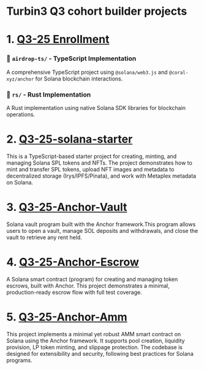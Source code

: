 # Turbin3 Q3 cohort builder projects 

# 1.  [ Q3-25 Enrollment](https://github.com/tenrikut/Q3_2025_Builders_Qualifier)
### 📁 `airdrop-ts/` - TypeScript Implementation

A comprehensive TypeScript project using `@solana/web3.js` and `@coral-xyz/anchor` for Solana blockchain interactions.

### 📁 `rs/` - Rust Implementation

A Rust implementation using native Solana SDK libraries for blockchain operations.
# 2. [Q3-25-solana-starter ](https://github.com/tenrikut/Q3-25-solana-starter)
This is a TypeScript-based starter project for creating, minting, and managing Solana SPL tokens and NFTs. The project demonstrates how to mint and transfer SPL tokens, upload NFT images and metadata to decentralized storage (Irys/IPFS/Pinata), and work with Metaplex metadata on Solana.

# 3. [ Q3-25-Anchor-Vault ](https://github.com/tenrikut/Q3-25-Anchor-Vault)
Solana vault program built with the Anchor framework.This program allows users to open a vault, manage SOL deposits and withdrawals, and close the vault to retrieve any rent held.

# 4. [Q3-25-Anchor-Escrow](https://github.com/tenrikut/Q3-25-Anchor-Escrow)
A Solana smart contract (program) for creating and managing token escrows, built with Anchor. This project demonstrates a minimal, production-ready escrow flow with full test coverage.
# 5. [Q3-25-Anchor-Amm](https://github.com/tenrikut/Q3-25-Anchor-Amm)
This project implements a minimal yet robust AMM smart contract on Solana using the Anchor framework. It supports pool creation, liquidity provision, LP token minting, and slippage protection. The codebase is designed for extensibility and security, following best practices for Solana programs.
